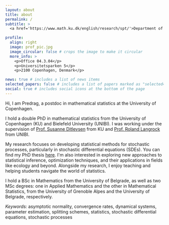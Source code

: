 ```yaml
---
layout: about
title: about
permalink: /
subtitle: >
  <a href='https://www.math.ku.dk/english/research/spt/'>Department of Mathematical Sciences, University of Copenhagen</a>.

profile:
  align: right
  image: prof_pic.jpg
  image_circular: false # crops the image to make it circular
  more_info: >
    <p>Office 04.3.04</p>
    <p>Universitetsparken 5</p>
    <p>2100 Copenhagen, Denmark</p>

news: true # includes a list of news items
selected_papers: false # includes a list of papers marked as "selected={true}"
social: true # includes social icons at the bottom of the page
---
```


Hi, I am Predrag, a postdoc in mathematical statistics at the University of Copenhagen.

I hold a double PhD in mathematical statistics from the University of Copenhagen (KU) and Bielefeld University (UNIBI). I was working under the supervision of [Prof. Susanne Ditlevsen](https://web.math.ku.dk/~susanne/) from KU and [Prof. Roland Langrock](https://www.uni-bielefeld.de/fakultaeten/wirtschaftswissenschaften/lehrbereiche/stats/team/prof.-dr.-roland-langrock/) from UNIBI. 

My research focuses on developing statistical methods for stochastic processes, particularly in stochastic differential equations (SDEs). You can find my PhD thesis [here](https://noter.math.ku.dk/phd24pp.pdf). I'm also interested in exploring new approaches to statistical inference, optimization techniques, and their applications in fields like ecology and beyond. Alongside my research, I enjoy teaching and helping students navigate the world of statistics.

I hold a BSc in Mathematics from the University of Belgrade, as well as two MSc degrees: one in Applied Mathematics and the other in Mathematical Statistics, from the University of Grenoble Alpes and the University of Belgrade, respectively.

<em>Keywords:</em> asymptotic normality, convergence rates, dynamical systems, parameter estimation, splitting schemes, statistics, stochastic differential equations, stochastic processes
